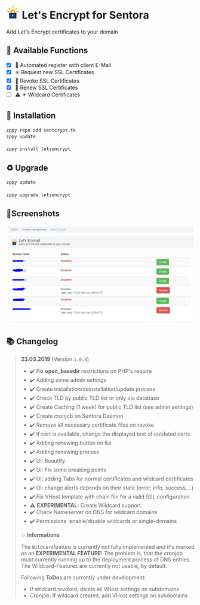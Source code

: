 # ![Icon](https://raw.githubusercontent.com/Bizarrus/Sentora-LetsEncrypt/master/letsencrypt/assets/icon.png) Let's Encrypt for Sentora
Add Let's Encrypt certificates to your domain

## 📑 Available Functions
- [x] 🔑 Automated register with client E-Mail
- [x] ✳️ Request new SSL Certificates
- [x] 🚫 Revoke SSL Certificates
- [x] 🔄 Renew SSL Certificates
- [ ] ⚠️ ✴️ Wildcard Certificates

## 🔨 Installation
```bash
zppy repo add sentcrypt.tk
zppy update

zppy install letsencrypt
```

## ♻️ Upgrade
```bash
zppy update

zppy upgrade letsencrypt
```

## 📐Screenshots
![Screenshot](https://raw.githubusercontent.com/Bizarrus/Sentora-LetsEncrypt/master/screenshots/preview.png)

## 📚 Changelog
> **23.03.2019** (Version `1.0.4`)
> - ✔️ Fix **open_basedir** restrictions on PHP's require
> - ✔️ Adding some admin settings
> - ✔️ Create installation/deinstallation/update process
> - ✔️ Check TLD by public TLD list or only via database
> - ✔️ Create Caching (1 week) for public TLD list (see admin settings)
> - ✔️ Create cronjob on Sentora Daemon
> - ✔️ Remove all necessary certificate files on revoke
> - ✔️ If cert is available, change the displayed text of outdated certs
> - ✔️ Adding renewing button on list
> - ✔️ Adding renewing process
> - ✔️ UI: Beautify
> - ✔️ UI: Fix some breaking points
> - ✔️ UI: adding Tabs for normal certificates and wildcard certificates
> - ✔️ UI: change alerts depends on their state (error, info, success,...)
> - ✔️ Fix VHost template with chain file for a valid SSL configuration
> - ⚠️ **EXPERIMENTAL:** Create Wildcard support
> - ✔️ Check Nameserver on DNS for wildcard domains
> - ✔️ Permissions: enable/disable wildcards or single-domains
> 
> 💥 **Informations**
> 
> The `Wildcard`feature is currently not fully implemented and it's marked as an **EXPERIMENTAL FEATURE**!
> The problem is, that the cronjob must currently running up to the deployment process of DNS entries. The Wildcard-Features are currently not usable, by default.
> 
> Following **ToDo**s are currently under development:
> - If wildcard revoked, delete all VHost settings on subdomains
> - Cronjob: If wildcard created, add VHost settings on subdomains
